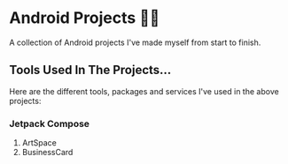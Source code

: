 # Android Projects 👨‍💻

A collection of Android projects I've made myself from start to finish.

## Tools Used In The Projects...

Here are the different tools, packages and services I've used in the above projects:

### Jetpack Compose

1. ArtSpace
2. BusinessCard
